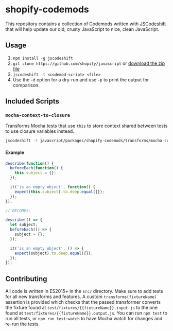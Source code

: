# shopify-codemods

This repository contains a collection of Codemods written with [JSCodeshift](https://github.com/facebook/jscodeshift) that will help update our old, crusty JavaScript to nice, clean JavaScript.

## Usage

1. `npm install -g jscodeshift`
1. `git clone https://github.com/shopify/javascript` or [download the zip file](https://github.com/shopify/javascript/archive/master.zip)
1. `jscodeshift -t <codemod-script> <file>`
1. Use the `-d` option for a dry-run and use `-p` to print the output for comparison.

## Included Scripts

### `mocha-context-to-closure`

Transforms Mocha tests that use `this` to store context shared between tests to use closure variables instead.

```sh
jscodeshift -t javascript/packages/shopify-codemods/transforms/mocha-context-to-closure.js <file>
```

#### Example

```js
describe(function() {
  beforeEach(function() {
    this.subject = {};
  });

  it('is an empty object', function() {
    expect(this.subject).to.deep.equal({});
  });
});

// BECOMES:

describe(() => {
  let subject;
  beforeEach(() => {
    subject = {};
  });

  it('is an empty object', () => {
    expect(subject).to.deep.equal({});
  });
});
```

## Contributing

All code is written in ES2015+ in the `src/` directory. Make sure to add tests for all new transforms and features. A custom `transforms(fixtureName)` assertion is provided which checks that the passed transformer converts the fixture found at `test/fixtures/{{fixtureName}}.input.js` to the one found at `test/fixtures/{{fixtureName}}.output.js`. You can run `npm test` to run all tests, or `npm run test:watch` to have Mocha watch for changes and re-run the tests.
